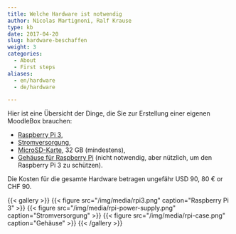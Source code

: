 ```yaml
---
title: Welche Hardware ist notwendig
author: Nicolas Martignoni, Ralf Krause
type: kb
date: 2017-04-20
slug: hardware-beschaffen
weight: 3
categories:
  - About
  - First steps
aliases:
  - en/hardware
  - de/hardware

---
```

Hier ist eine Übersicht der Dinge, die Sie zur Erstellung einer eigenen MoodleBox brauchen:

  * [Raspberry Pi 3][1],
  * [Stromversorgung][2],
  * [MicroSD-Karte][3], 32 GB (mindestens),
  * [Gehäuse für Raspberry Pi][4] (nicht notwendig, aber nützlich, um den Raspberry Pi 3 zu schützen).


Die Kosten für die gesamte Hardware betragen ungefähr USD 90, 80 € or CHF 90.

{{< gallery >}}
{{< figure src="/img/media/rpi3.png" caption="Raspberry Pi 3" >}}
{{< figure src="/img/media/rpi-power-supply.png" caption="Stromversorgung" >}}
{{< figure src="/img/media/rpi-case.png" caption="Gehäuse" >}}
{{< /gallery >}}

 [1]: https://www.raspberrypi.org/products/raspberry-pi-3-model-b/
 [2]: https://www.raspberrypi.org/products/universal-power-supply/
 [3]: http://thewirecutter.com/reviews/best-microsd-card/
 [4]: https://www.raspberrypi.org/products/raspberry-pi-3-case/
